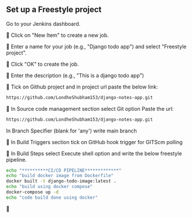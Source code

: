 ## Set up a Freestyle project
 Go to your Jenkins dashboard.

🔘 Click on "New Item" to create a new job.

🔘 Enter a name for your job (e.g., "Django todo app") and select "Freestyle project".

🔘 Click "OK" to create the job.

🔘 Enter the description (e.g., "This is a django todo app")

🔘 Tick on Github project and in project url paste the below link:
```bash
https://github.com/LondheShubham153/django-notes-app.git
```
🔘 In Source code management section select Git option 
Paste the url:
```bash
https://github.com/LondheShubham153/django-notes-app.git
```
In Branch Specifier (blank for 'any') write main branch

🔘 In Build Triggers section tick on 
GitHub hook trigger for GITScm polling <br>

🔘 In Build Steps select Execute shell option and write the below freestyle pipeline.
```bash
echo "**********CI/CD PIPELINE*************"
echo "build docker image from Dockerfile"
docker built -t django-todo-image:latest .
echo "build using docker compose"
docker-compose up -d
echo "code build done using docker"
```
🔘


